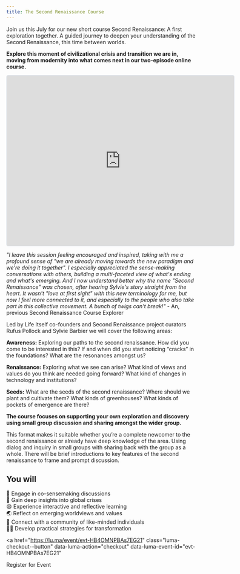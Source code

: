 ```yaml
---
title: The Second Renaissance Course
---
```

Join us this July for our new short course Second Renaissance: A first exploration together. A guided journey to deepen your understanding of the Second Renaissance, this time between worlds.

**Explore this moment of civilizational crisis and transition we are in, moving from modernity into what comes next in our two-episode online course.** 

<iframe
  src="https://lu.ma/embed/event/evt-HB4OMNPBAs7EG21/simple"
  width="600"
  height="450"
  frameborder="0"
  style="border: 1px solid #bfcbda88; border-radius: 4px;"
  allowfullscreen=""
  aria-hidden="false"
  tabindex="0"
></iframe>

_"I leave this session feeling encouraged and inspired, taking with me a profound sense of "we are already moving towards the new paradigm and we're doing it together". I especially appreciated the sense-making conversations with others, building a multi-faceted view of what's ending and what's emerging. And I now understand better why the name "Second Renaissance" was chosen, after hearing Sylvie's story straight from the heart. It wasn't "love at first sight" with this new terminology for me, but now I feel more connected to it, and especially to the people who also take part in this collective movement. A bunch of twigs can't break!"_ - An, previous Second Renaissance Course Explorer

Led by Life Itself co-founders and Second Renaissance project curators Rufus Pollock and Sylvie Barbier we will cover the following areas:

**Awareness:** Exploring our paths to the second renaissance. How did you come to be interested in this? If and when did you start noticing “cracks” in the foundations? What are the resonances amongst us?

**Renaissance:** Exploring what we see can arise? What kind of views and values do you think are needed going forward? What kind of changes in technology and institutions?

**Seeds:** What are the seeds of the second renaissance? Where should we plant and cultivate them? What kinds of greenhouses? What kinds of pockets of emergence are there?

**The course focuses on supporting your own exploration and discovery using small group discussion and sharing amongst the wider group.**

This format makes it suitable whether you’re a complete newcomer to the second renaissance or already have deep knowledge of the area.
Using dialog and inquiry in small groups with sharing back with the group as a whole. There will be brief introductions to key features of the second renaissance to frame and prompt discussion.

## You will
💬 Engage in co-sensemaking discussions <br>
🌊 Gain deep insights into global crises </br>
😄 Experience interactive and reflective learning </br>
🌏 Reflect on emerging worldviews and values </br>
🦋 Connect with a community of like-minded individuals </br>
💪🏻 Develop practical strategies for transformation

<a
  href="https://lu.ma/event/evt-HB4OMNPBAs7EG21"
  class="luma-checkout--button"
  data-luma-action="checkout"
  data-luma-event-id="evt-HB4OMNPBAs7EG21"
>
  Register for Event
</a>

<script id="luma-checkout" src="https://embed.lu.ma/checkout-button.js"></script>

